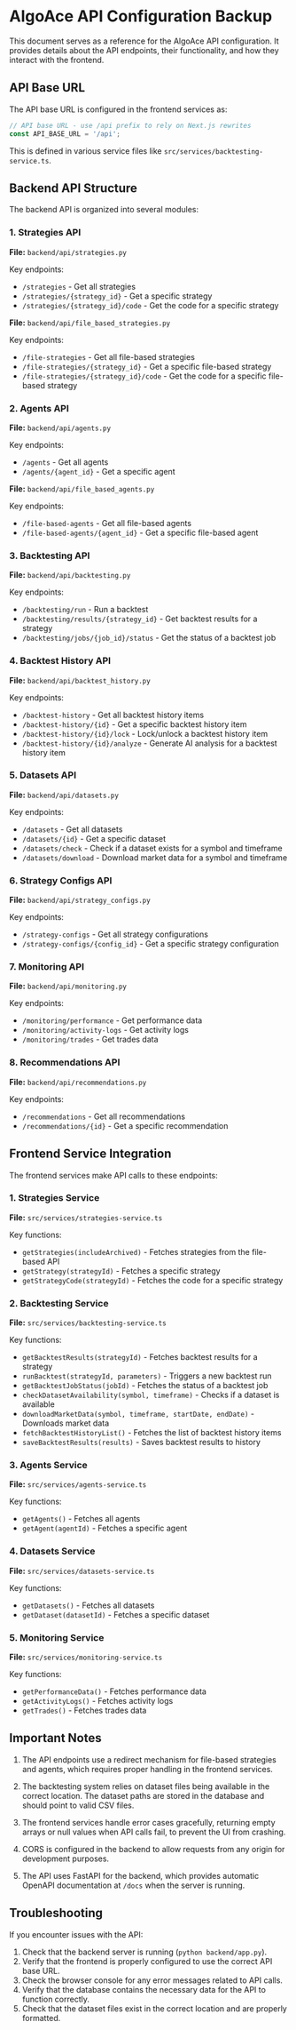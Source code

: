# AlgoAce API Configuration Backup

This document serves as a reference for the AlgoAce API configuration. It provides details about the API endpoints, their functionality, and how they interact with the frontend.

## API Base URL

The API base URL is configured in the frontend services as:

```javascript
// API base URL - use /api prefix to rely on Next.js rewrites
const API_BASE_URL = '/api';
```

This is defined in various service files like `src/services/backtesting-service.ts`.

## Backend API Structure

The backend API is organized into several modules:

### 1. Strategies API

**File:** `backend/api/strategies.py`

Key endpoints:
- `/strategies` - Get all strategies
- `/strategies/{strategy_id}` - Get a specific strategy
- `/strategies/{strategy_id}/code` - Get the code for a specific strategy

**File:** `backend/api/file_based_strategies.py`

Key endpoints:
- `/file-strategies` - Get all file-based strategies
- `/file-strategies/{strategy_id}` - Get a specific file-based strategy
- `/file-strategies/{strategy_id}/code` - Get the code for a specific file-based strategy

### 2. Agents API

**File:** `backend/api/agents.py`

Key endpoints:
- `/agents` - Get all agents
- `/agents/{agent_id}` - Get a specific agent

**File:** `backend/api/file_based_agents.py`

Key endpoints:
- `/file-based-agents` - Get all file-based agents
- `/file-based-agents/{agent_id}` - Get a specific file-based agent

### 3. Backtesting API

**File:** `backend/api/backtesting.py`

Key endpoints:
- `/backtesting/run` - Run a backtest
- `/backtesting/results/{strategy_id}` - Get backtest results for a strategy
- `/backtesting/jobs/{job_id}/status` - Get the status of a backtest job

### 4. Backtest History API

**File:** `backend/api/backtest_history.py`

Key endpoints:
- `/backtest-history` - Get all backtest history items
- `/backtest-history/{id}` - Get a specific backtest history item
- `/backtest-history/{id}/lock` - Lock/unlock a backtest history item
- `/backtest-history/{id}/analyze` - Generate AI analysis for a backtest history item

### 5. Datasets API

**File:** `backend/api/datasets.py`

Key endpoints:
- `/datasets` - Get all datasets
- `/datasets/{id}` - Get a specific dataset
- `/datasets/check` - Check if a dataset exists for a symbol and timeframe
- `/datasets/download` - Download market data for a symbol and timeframe

### 6. Strategy Configs API

**File:** `backend/api/strategy_configs.py`

Key endpoints:
- `/strategy-configs` - Get all strategy configurations
- `/strategy-configs/{config_id}` - Get a specific strategy configuration

### 7. Monitoring API

**File:** `backend/api/monitoring.py`

Key endpoints:
- `/monitoring/performance` - Get performance data
- `/monitoring/activity-logs` - Get activity logs
- `/monitoring/trades` - Get trades data

### 8. Recommendations API

**File:** `backend/api/recommendations.py`

Key endpoints:
- `/recommendations` - Get all recommendations
- `/recommendations/{id}` - Get a specific recommendation

## Frontend Service Integration

The frontend services make API calls to these endpoints:

### 1. Strategies Service

**File:** `src/services/strategies-service.ts`

Key functions:
- `getStrategies(includeArchived)` - Fetches strategies from the file-based API
- `getStrategy(strategyId)` - Fetches a specific strategy
- `getStrategyCode(strategyId)` - Fetches the code for a specific strategy

### 2. Backtesting Service

**File:** `src/services/backtesting-service.ts`

Key functions:
- `getBacktestResults(strategyId)` - Fetches backtest results for a strategy
- `runBacktest(strategyId, parameters)` - Triggers a new backtest run
- `getBacktestJobStatus(jobId)` - Fetches the status of a backtest job
- `checkDatasetAvailability(symbol, timeframe)` - Checks if a dataset is available
- `downloadMarketData(symbol, timeframe, startDate, endDate)` - Downloads market data
- `fetchBacktestHistoryList()` - Fetches the list of backtest history items
- `saveBacktestResults(results)` - Saves backtest results to history

### 3. Agents Service

**File:** `src/services/agents-service.ts`

Key functions:
- `getAgents()` - Fetches all agents
- `getAgent(agentId)` - Fetches a specific agent

### 4. Datasets Service

**File:** `src/services/datasets-service.ts`

Key functions:
- `getDatasets()` - Fetches all datasets
- `getDataset(datasetId)` - Fetches a specific dataset

### 5. Monitoring Service

**File:** `src/services/monitoring-service.ts`

Key functions:
- `getPerformanceData()` - Fetches performance data
- `getActivityLogs()` - Fetches activity logs
- `getTrades()` - Fetches trades data

## Important Notes

1. The API endpoints use a redirect mechanism for file-based strategies and agents, which requires proper handling in the frontend services.

2. The backtesting system relies on dataset files being available in the correct location. The dataset paths are stored in the database and should point to valid CSV files.

3. The frontend services handle error cases gracefully, returning empty arrays or null values when API calls fail, to prevent the UI from crashing.

4. CORS is configured in the backend to allow requests from any origin for development purposes.

5. The API uses FastAPI for the backend, which provides automatic OpenAPI documentation at `/docs` when the server is running.

## Troubleshooting

If you encounter issues with the API:

1. Check that the backend server is running (`python backend/app.py`).
2. Verify that the frontend is properly configured to use the correct API base URL.
3. Check the browser console for any error messages related to API calls.
4. Verify that the database contains the necessary data for the API to function correctly.
5. Check that the dataset files exist in the correct location and are properly formatted.